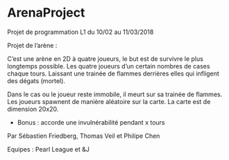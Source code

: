 # ArenaProject
Projet de programmation L1 du 10/02 au 11/03/2018


Projet de l’arène :

C’est une arène en 2D à quatre joueurs, le but est de survivre le plus longtemps possible. Les quatre joueurs d’un certain nombres de cases chaque tours. Laissant une trainée de flammes derrières elles qui infligent des dégats (mortel). 

Dans le cas ou le joueur reste immobile, il meurt sur sa trainée de flammes.
Les joueurs spawnent de manière aléatoire sur la carte.
La carte est de dimension 20x20.


* Bonus : 
accorde une invulnérabilité pendant x tours 




Par Sébastien Friedberg, Thomas Veil et Philipe Chen



Equipes : Pearl League et  &J
